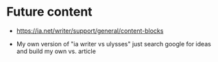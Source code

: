 # Future content

- https://ia.net/writer/support/general/content-blocks

- My own version of "ia writer vs ulysses" just search google for ideas and build my own vs. article